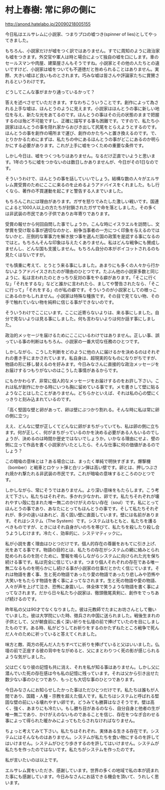 # 村上春樹: 常に卵の側に

http://anond.hatelabo.jp/20090218005155

今日私はエルサレムに小説家、つまりプロの嘘つき(spinner of lies)としてやってきました。

もちろん、小説家だけが嘘をつく訳ではありません。すでに周知のように政治家も嘘をつきます。外交官や軍人は時と場合によって独自の嘘を口にします。車のセールスマンや肉屋、建築屋さんもそうですね。小説家とその他の人たちとの違いですけど、小説家は嘘をついても不道徳だと咎められることはありません。実際、大きい嘘ほど良いものとされます。巧みな嘘は皆さんや評論家たちに賞賛されるというわけです。

どうしてこんな事がまかり通っているかって？

答えを述べさせていただきます。すなわちこういうことです。創作によって為される上手な嘘は、ほんとうのように見えます。小説家はほんとうの事に新しい地位を与え、新たな光をあてるのです。ほんとうの事はその元の状態のままで把握するのは殆ど不可能ですし、正確に描写する事も困難です。ですので、私たち小説家はほんとうの事を隠れ家からおびき出して尻尾をとらえようとするのです。ほんとうの事を創作の場所まで運び、創作のかたちへと置き換えるのです。で、とりかかるためにまずは、私たちの中にあるほんとうの事がどこにあるのか明らかにする必要があります。これが上手に嘘をつくための重要な条件です。

しかし今日は、嘘をつくつもりはありません。なるだけ正直でいようと思います。1年のうちに嘘をつかないのは数日しかありませんが、今日がその1日なのです。

そういうわけで、ほんとうの事を話していいでしょう。結構な数の人々がエルサレム賞受賞のためにここに来るのを止めるようアドバイスをくれました。もし行くなら、著作の不買運動を起こすと警告する人までいました。

もちろんこれには理由があります。ガザを怒りでみたした激しい戦いです。国連によると1000人以上の方たちが封鎖されたガザで命を落としました。その多くは非武装の市民であり子供でありお年寄りであります。

受賞の報せから何回自問した事でしょうか。こんな時にイスラエルを訪問し、文学賞を受け取る事が適切なのかと、紛争当事者の一方につく印象を与えるのではないかと、圧倒的な軍事力を解き放つ事を選んだ国の政策を是認する事になるのではと。もちろんそんな印象は与えたくありません。私はどんな戦争にも賛成しませんし、どんな国も支援しません。もちろん自分の本がボイコットされるのも見たくはないですが。

でも慎重に考えて、とうとう来る事にしました。あまりにも多くの人々から行かないようアドバイスされたのが理由のひとつです。たぶん他の小説家多数と同じように、私は言われたのときっちり反対の事をやる癖があります。「そこに行くな」「それをするな」などと誰かに言われたら、ましてや警告されたなら、「そこに行って」「それをする」のが私の癖です。そういうのが小説家としての根っこにあるのかもしれません。小説家は特殊な種族です。その目で見てない物、その手で触れていない物を純粋に信じる事ができないのです。

そういうわけでここにいます。ここに近寄らないよりは、来る事にしました。自分で見ないよりは見る事にしました。何も言わないよりは何か話す事にしました。

政治的メッセージを届けるためにここにいるわけではありません。正しい事、誤っている事の判断はもちろん、小説家の一番大切な任務のひとつです。

しかしながら、こうした判断をどのように他の人に届けるかを決めるのはそれぞれの書き手にまかされています。私自身は、超現実的なものになりがちですが、物語の形に移し替えるのを好みます。今日みなさんに直接的な政治メッセージをお届けするつもりがないのはこうした事情があるからです。

にもかかわらず、非常に個人的なメッセージをお届けするのをお許し下さい。これは私が創作にかかる時にいつも胸に留めている事です。メモ書きして壁に貼るようなことはしたことがありません。どちらかといえば、それは私の心の壁にくっきりと刻み込まれているのです。

「高く堅固な壁と卵があって、卵は壁にぶつかり割れる。そんな時に私は常に卵の側に立つ」


ええ、どんなに壁が正しくてどんなに卵がまちがっていても、私は卵の側に立ちます。何が正しく、何がまちがっているのかを決める必要がある人もいるのでしょうが、決めるのは時間か歴史ではないでしょうか。いかなる理由にせよ、壁の側に立って作品を書く小説家がいたとしたら、そんな仕事に何の価値があるのでしょう？

この暗喩の意味とは？ある場合には、まったく単純で明快すぎます。爆撃機（bomber）と戦車とロケット弾と白リン弾は高い壁です。卵とは、押しつぶされ焼かれ撃たれる非武装の市民です。これが暗喩の意味するところのひとつです。

しかしながら、常にそうではありません。より深い意味をもたらします。こう考えて下さい。私たちはそれぞれ、多かれ少なかれ、卵です。私たちそれぞれが壊れやすい殻に包まれた唯一無二のかけがえのない存在（soul）です。私にとってほんとうの事であり、あなたにとってもほんとうの事です。そして私たちそれぞれが、多少の違いはあれど、高く固い壁に直面しています。壁には名前があります。それはシステム（The System）です。システムはもともと、私たちを護るべきものですが、ときにはそれ自身がいのちを帯びて、私たちを殺したり殺し合うようしむけます。冷たく、効率的に、システマティックに。

私が小説を書く理由はひとつだけです。個人的存在の尊厳をおもてに引き上げ、光をあてる事です。物語の目的とは、私たちの存在がシステムの網に絡みとられ貶められるのを防ぐために、警報を鳴らしながらシステムに向けられた光を保ち続ける事です。私は完全に信じています。つまり個人それぞれの存在である唯一無二なるものを明らかにし続ける事が小説家の仕事だとかたく信じています。それは物語を書く事、生と死の物語であったり愛の物語であったり悲しみや恐怖や大笑いをもたらす物語を書く事によってなされます。生と死の物語や愛の物語、人々が声を上げて泣き、恐怖に身震いし、体全体で笑うような物語を書く事によってなされます。だから日々私たち小説家は、徹頭徹尾真剣に、創作をでっちあげ続けるのです。

昨年私の父は90才でなくなりました。彼は元教師でたまにお坊さんとして働いていました。彼は大学院にいた時、徴兵され中国に送られました。戦後生まれの子供として、父が朝食前に長く深い祈りを仏壇の前で捧げていたのを目にしましたものです。ある時、私がどうしてお祈りをするのかたずねたところ戦争で死んだ人々のために祈っていると答えてくれました。

味方と敵、両方の死んだ人たちすべてに祈りを捧げていると父はいいました。仏壇の前で正座する彼の背中をながめると、父にまとわりつく死の影が感じられるような気がしました。

父は亡くなり彼の記憶も共に消え、それを私が知る事はありません。しかし父に潜んでいた死の存在感は今も私の記憶に残っています。それは父から引き出せた数少ない事のひとつであり、もっとも大切な事のひとつであります。

今日みなさんにお知らせしたかった事はただひとつだけです。私たちは誰もが人間であり、国籍・人種・宗教を超えた個人です。私たちはシステムと呼ばれる堅固な壁の前にいる壊れやすい卵です。どうみても勝算はなさそうです。壁は高く、強く、あまりにも冷たい。もし勝ち目があるのなら、自分自身と他者の生が唯一無二であり、かけがえのないものであることを信じ、存在をつなぎ合わせる事によって得られた暖かみによってもたらされなければなりません。

ちょっと考えてみて下さい。私たちはそれぞれ、実体ある生きる存在です。システムにはそんなものはありません。システムが私たちを食い物にするのを許してはいけません。システムがひとり歩きするのを許してはいけません。システムが私たちを作ったのではないです。私たちがシステムを作ったのです。

私が言いたいのは以上です。

エルサレム賞をいただき、感謝しています。世界の多くの地域で私の本が読まれた事にも感謝しています。今日みなさんにお話できる機会を頂いて、うれしく思います。
